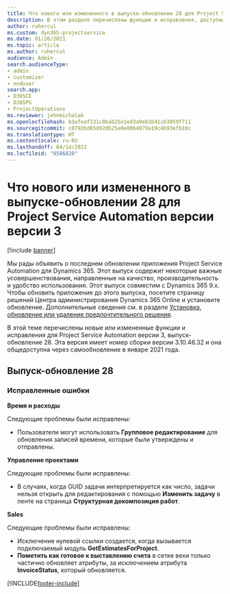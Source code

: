 ```yaml
---
title: Что нового или измененного в выпуске-обновлении 28 для Project Service Automation версии версии 3
description: В этом разделе перечислены функции и исправления, доступные в выпуске-обновлении 28 для Project Service Automation версии версии 3.
author: ruhercul
ms.custom: dyn365-projectservice
ms.date: 01/26/2021
ms.topic: article
ms.author: ruhercul
audience: Admin
search.audienceType:
- admin
- customizer
- enduser
search.app:
- D365CE
- D365PS
- ProjectOperations
ms.reviewer: johnmichalak
ms.openlocfilehash: b3afeaf131c8bab25e1ed3a9eb3b41cb3059f711
ms.sourcegitcommit: c0792bd65d92db25e0e8864879a19c4b93efb10c
ms.translationtype: HT
ms.contentlocale: ru-RU
ms.lasthandoff: 04/14/2022
ms.locfileid: "8586820"
---
```

# <a name="whats-new-or-changed-in-project-service-automation-update-release-28-v3"></a>Что нового или измененного в выпуске-обновлении 28 для Project Service Automation версии версии 3

[!include [banner](../includes/psa-now-project-operations.md)]

Мы рады объявить о последнем обновлении приложения Project Service Automation для Dynamics 365. Этот выпуск содержит некоторые важные усовершенствования, направленные на качество, производительность и удобство использования. Этот выпуск совместим с Dynamics 365 9.x. Чтобы обновить приложение до этого выпуска, посетите страницу решений Центра администрирования Dynamics 365 Online и установите обновление. Дополнительные сведения см. в разделе [Установка, обновление или удаление предпочтительного решения](/power-platform/admin/install-remove-preferred-solution).

В этой теме перечислены новые или измененные функции и исправления для Project Service Automation версии 3, выпуск-обновление 28. Эта версия имеет номер сборки версии 3.10.46.32 и она общедоступна через самообновление в январе 2021 года.

## <a name="update-release-28"></a>Выпуск-обновление 28

### <a name="bug-fixes"></a>Исправленные ошибки

**Время и расходы**

Следующие проблемы были исправлены:

- Пользователи могут использовать **Групповое редактирование** для обновления записей времени, которые были утверждены и отправлены.

**Управление проектами**

Следующие проблемы были исправлены:

- В случаях, когда GUID задачи интерпретируется как число, задачи нельзя открыть для редактирования с помощью **Изменить задачу** в ленте на страница **Структурная декомпозиция работ**.

**Sales**

Следующие проблемы были исправлены:

- Исключение нулевой ссылки создается, когда вызывается подключаемый модуль **GetEstimatesForProject**.
- **Пометить как готовое к выставлению счета** в сетке вехи только частично обновляет атрибуты, за исключением атрибута **InvoiceStatus**, который обновляется.



[!INCLUDE[footer-include](../includes/footer-banner.md)]

